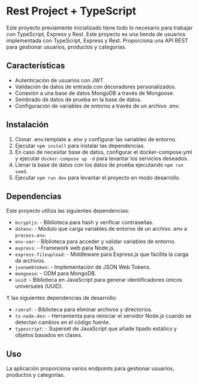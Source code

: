 # Rest Project + TypeScript

Este proyecto previamente inicializado tiene todo lo necesario para trabajar con TypeScript, Express y Rest.
Este proyecto es una tienda de usuarios implementada con TypeScript, Express y Rest. Proporciona una API REST para gestionar usuarios, productos y categorías.


## Características

- Autenticación de usuarios con JWT.
- Validación de datos de entrada con decoradores personalizados.
- Conexión a una base de datos MongoDB a través de Mongoose.
- Sembrado de datos de prueba en la base de datos.
- Configuración de variables de entorno a través de un archivo .env.


## Instalación

1. Clonar .env.template a .env y configurar las variables de entorno.
2. Ejecutar `npm install` para instalar las dependencias.
3. En caso de necesitar base de datos, configurar el docker-compose.yml y ejecutar `docker-compose up -d` para levantar los servicios deseados.
4. Llenar la base de datos con los datos de prueba ejecutando `npm run seed`.
5. Ejecutar `npm run dev` para levantar el proyecto en modo desarrollo.

## Dependencias

Este proyecto utiliza las siguientes dependencias:

- `bcryptjs`: - Biblioteca para hash y verificar contraseñas.
- `dotenv`: - Módulo que carga variables de entorno de un archivo .env a `process.env`.
- `env-var`: - Biblioteca para acceder y validar variables de entorno.
- `express`: - Framework web para Node.js.
- `express-fileupload`: - Middleware para Express.js que facilita la carga de archivos.
- `jsonwebtoken`: - Implementación de JSON Web Tokens.
- `mongoose`: - ODM para MongoDB.
- `uuid`: - Biblioteca en JavaScript para generar identificadores únicos universales (UUID).

Y las siguientes dependencias de desarrollo:

- `rimraf`: - Biblioteca para eliminar archivos y directorios.
- `ts-node-dev`: - Herramienta para reiniciar el servidor Node.js cuando se detectan cambios en el código fuente.
- `typescript`: - Superset de JavaScript que añade tipado estático y objetos basados en clases.


## Uso

La aplicación proporciona varios endpoints para gestionar usuarios, productos y categorías. 
